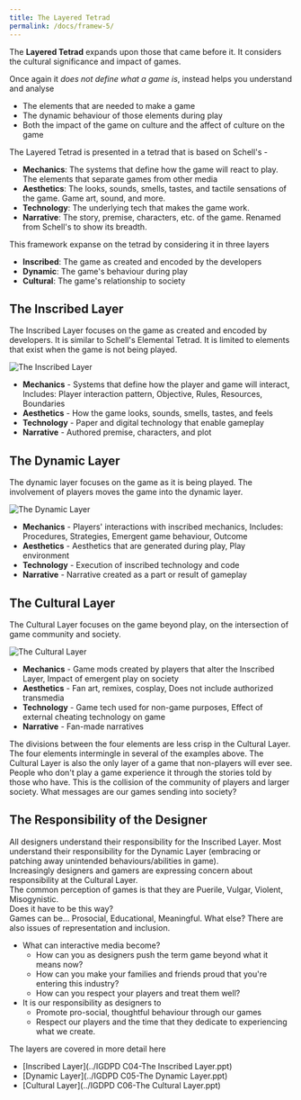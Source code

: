 ```yaml
---
title: The Layered Tetrad
permalink: /docs/framew-5/
---
```


The **Layered Tetrad** expands upon those that came before it. It considers the cultural significance and impact of games.  

Once again it *does not define what a game is*, instead helps you understand and analyse  
* The elements that are needed to make a game
* The dynamic behaviour of those elements during play
* Both the impact of the game on culture and the affect of culture on the game

The Layered Tetrad is presented in a tetrad that is based on Schell's - 
* **Mechanics**: The systems that define how the game will react to play. The elements that separate games from other media 
* **Aesthetics**: The looks, sounds, smells, tastes, and tactile sensations of the game. Game art, sound, and more.
* **Technology**: The underlying tech that makes the game work.
* **Narrative**: The story, premise, characters, etc. of the game. Renamed from Schell's to show its breadth.

This framework expanse on the tetrad by considering it in three layers
* **Inscribed**: The game as created and encoded by the developers
* **Dynamic**: The game's behaviour during play
* **Cultural**: The game's relationship to society

## The Inscribed Layer

The Inscribed Layer focuses on the game as created and encoded by developers. It is similar to Schell's Elemental Tetrad. 
It is limited to elements that exist when the game is not being played.  

<centre>        
    <img src="{{ "/assets/img/framew/lt1in.png" | relative_url }}" alt="The Inscribed Layer" class="img-responsive">
</centre>

* **Mechanics** - Systems that define how the player and game will interact, Includes: Player interaction pattern, Objective, Rules, Resources, Boundaries
* **Aesthetics** - How the game looks, sounds, smells, tastes, and feels
* **Technology** - Paper and digital technology that enable gameplay
* **Narrative** - Authored premise, characters, and plot

## The Dynamic Layer

The dynamic layer focuses on the game as it is being played. The involvement of players moves the game into the dynamic layer.

<centre>        
    <img src="{{ "/assets/img/framew/lt2.png" | relative_url }}" alt="The Dynamic Layer" class="img-responsive">
</centre>

* **Mechanics** - Players' interactions with inscribed mechanics, Includes: Procedures, Strategies, Emergent game behaviour, Outcome
* **Aesthetics** - Aesthetics that are generated during play, Play environment
* **Technology** - Execution of inscribed technology and code
* **Narrative** - Narrative created as a part or result of gameplay

## The Cultural Layer

The Cultural Layer focuses on the game beyond play, on the intersection of game community and society.  

<centre>        
    <img src="{{ "/assets/img/framew/lt3.png" | relative_url }}" alt="The Cultural Layer" class="img-responsive">
</centre>

* **Mechanics** - Game mods created by players that alter the Inscribed Layer, Impact of emergent play on society
* **Aesthetics** - Fan art, remixes, cosplay, Does not include authorized transmedia
* **Technology** - Game tech used for non-game purposes, Effect of external cheating technology on game
* **Narrative** - Fan-made narratives

The divisions between the four elements are less crisp in the Cultural Layer. The four elements intermingle in several of the examples above. The Cultural Layer is also the only layer of a game that non-players will ever see. People who don't play a game experience it through the stories told by those who have. This is the collision of the community of players and larger society. What messages are our games sending into society?

## The Responsibility of the Designer

All designers understand their responsibility for the Inscribed Layer. Most understand their responsibility for the Dynamic Layer (embracing or patching away unintended behaviours/abilities in game).  
Increasingly designers and gamers are expressing concern about responsibility at the Cultural Layer.  
The common perception of games is that they are Puerile, Vulgar, Violent, Misogynistic.  
Does it have to be this way?  
Games can be… Prosocial, Educational, Meaningful. What else?
There are also issues of representation and inclusion.  

* What can interactive media become?
  * How can you as designers push the term game beyond what it means now?
  * How can you make your families and friends proud that you're entering this industry?
  * How can you respect your players and treat them well?
* It is our responsibility as designers to
  * Promote pro-social, thoughtful behaviour through our games
  * Respect our players and the time that they dedicate to experiencing what we create.

The layers are covered in more detail here
* [Inscribed Layer](../IGDPD C04-The Inscribed Layer.ppt)
* [Dynamic Layer](../IGDPD C05-The Dynamic Layer.ppt)
* [Cultural Layer](../IGDPD C06-The Cultural Layer.ppt)




